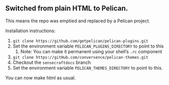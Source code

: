 ## Switched from plain HTML to Pelican.

This means the repo was emptied and replaced by a Pelican project.

Installation instructions:

1. `git clone https://github.com/getpelican/pelican-plugins.git`
2. Set the environment variable `PELICAN_PLUGINS_DIRECTORY` to point to this
   1. Note: You can make it permanent using your shell’s `.rc` component
3. `git clone https://gitHub.com/conversence/pelican-themes.git`
4. Checkout the `sensecraftdocs` branch
5. Set the environment variable `PELICAN_THEMES_DIRECTORY` to point to this.

You can now make html as usual.
 